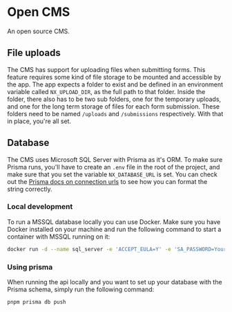 # Open CMS
An open source CMS.

## File uploads
The CMS has support for uploading files when submitting forms. This feature requires some kind of file storage to be mounted and accessible by the app. The app expects a folder to exist and be defined in an environment variable called `NX_UPLOAD_DIR`, as the full path to that folder. Inside the folder, there also has to be two sub folders, one for the temporary uploads, and one for the long term storage of files for each form submission. These folders need to be named `/uploads` and `/submissions` respectively. With that in place, you're all set.

## Database
The CMS uses Microsoft SQL Server with Prisma as it's ORM. To make sure Prisma runs, you'll have to create an `.env` file in the root of the project, and make sure that you set the variable `NX_DATABASE_URL` is set. You can check out the [Prisma docs on connection urls](https://www.prisma.io/docs/reference/database-reference/connection-urls) to see how you can format the string correctly.

### Local development
To run a MSSQL database locally you can use Docker. Make sure you have Docker installed on your machine and run the following command to start a container with MSSQL running on it:
```bash
docker run -d --name sql_server -e 'ACCEPT_EULA=Y' -e 'SA_PASSWORD=YourCompliacetdPassword123' -p 1433:1433 mcr.microsoft.com/azure-sql-edge:latest
```

### Using prisma
When running the api locally and you want to set up your database with the Prisma schema, simply run the following command:
```bash
pnpm prisma db push
```
